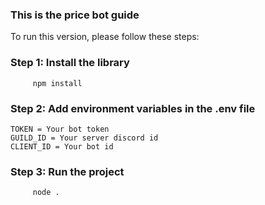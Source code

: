 ### This is the price bot guide

To run this version, please follow these steps:
### Step 1: Install the library
```
     npm install
```

### Step 2: Add environment variables in the .env file
```
TOKEN = Your bot token
GUILD_ID = Your server discord id
CLIENT_ID = Your bot id

```

### Step 3: Run the project

```
     node .
```